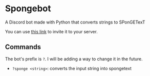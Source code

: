 # Spongebot
A Discord bot made with Python that converts strings to SPonGETexT

You can use [this link](https://discord.com/api/oauth2/authorize?client_id=899379418261258291&permissions=517543938112&scope=bot) to invite it to your server.

## Commands

The bot's prefix is ``?``. I will be adding a way to change it in the future.

* ``?sponge <string>``: converts the input string into spongetext